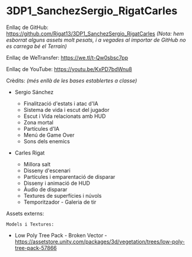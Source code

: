 # 3DP1_SanchezSergio_RigatCarles

Enllaç de GitHub: https://github.com/Rigat13/3DP1_SanchezSergio_RigatCarles
_(Nota: hem esborrat alguns assets molt pesats, i a vegades al importar de GitHub no es carrega bé el Terrain)_

Enllaç de WeTransfer: https://we.tl/t-Qw0sbsc7pp

Enllaç de YouTube: https://youtu.be/KxPD7bdWnu8

Crèdits:
_(més enllà de les bases establertes a classe)_

- Sergio Sánchez
	- Finalització d'estats i atac d'IA
	- Sistema de vida i escut del jugador
	- Escut i Vida relacionats amb HUD
	- Zona mortal
	- Partícules d'IA
	- Menú de Game Over
	- Sons dels enemics
	

- Carles Rigat
	- Millora salt
	- Disseny d'escenari
	- Partícules i emparentació de disparar
	- Disseny i animació de HUD
	- Àudio de disparar
	- Textures de superfícies i núvols
	- Temporitzador
                - Galeria de tir

Assets externs:

	Models i Textures:
- Low Poly Tree Pack - Broken Vector - https://assetstore.unity.com/packages/3d/vegetation/trees/low-poly-tree-pack-57866
- 3D GUNS | Guns Pack - Shansel - https://assetstore.unity.com/packages/3d/props/weapons/3d-guns-guns-pack-228975
- Sci fi Drones - Lukas Bobor - https://assetstore.unity.com/packages/3d/characters/robots/sci-fi-drones-90326
- Terrain Sample Asset Pack - Unity Technologies - https://assetstore.unity.com/packages/3d/environments/landscapes/terrain-sample-asset-pack-145808 
- Cara Teatre - Model base de l'assignatura d'Animació 3D, amb Xavier Caimel

	Àudio:
- Enchante feat Mr Stabalina - Slynk - https://www.youtube.com/watch?v=gQcjGcWWymE
- Countdown - Sonically Sound - https://freesound.org/people/sonically_sound/sounds/612873/
- Loud Beep Alarm - deleted_user_5614036 - https://freesound.org/people/deleted_user_5614036/sounds/369202/
- Triangle Open 01 - cabled mess- https://pixabay.com/sound-effects/triangle-open-01-102876/
- BigImpact-AudioPapkin - https://pixabay.com/sound-effects/big-impact-7054/
- Explosion - Iwiploppenisse - https://freesound.org/people/Iwiploppenisse/sounds/156031/
	Fonts:
- Montserrat Font - Julieta Ulanovsky, Sol Matas, Juan Pablo del Peral, Jacques Le Bailly - https://fonts.google.com/specimen/Montserrat?query=Montserrat
